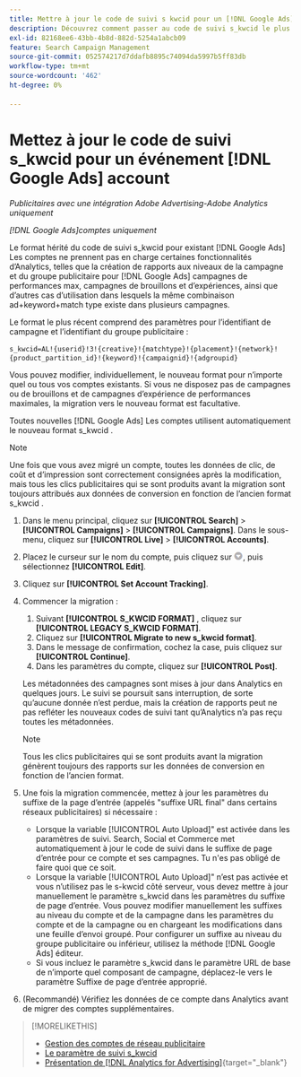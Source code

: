 ```yaml
---
title: Mettre à jour le code de suivi s kwcid pour un [!DNL Google Ads] account
description: Découvrez comment passer au code de suivi s_kwcid le plus récent pour une [!DNL Google Ads] compte .
exl-id: 82168ee6-43bb-4b8d-882d-5254a1abcb09
feature: Search Campaign Management
source-git-commit: 052574217d7ddafb8895c74094da5997b5ff83db
workflow-type: tm+mt
source-wordcount: '462'
ht-degree: 0%

---
```


# Mettez à jour le code de suivi s\_kwcid pour un événement [!DNL Google Ads] account

*Publicitaires avec une intégration Adobe Advertising-Adobe Analytics uniquement*

*[!DNL Google Ads]comptes uniquement*

Le format hérité du code de suivi s\_kwcid pour existant [!DNL Google Ads] Les comptes ne prennent pas en charge certaines fonctionnalités d’Analytics, telles que la création de rapports aux niveaux de la campagne et du groupe publicitaire pour [!DNL Google Ads] campagnes de performances max, campagnes de brouillons et d’expériences, ainsi que d’autres cas d’utilisation dans lesquels la même combinaison ad+keyword+match type existe dans plusieurs campagnes.

Le format le plus récent comprend des paramètres pour l’identifiant de campagne et l’identifiant du groupe publicitaire :

```
s_kwcid=AL!{userid}!3!{creative}!{matchtype}!{placement}!{network}!{product_partition_id}!{keyword}!{campaignid}!{adgroupid}
```

Vous pouvez modifier, individuellement, le nouveau format pour n’importe quel ou tous vos comptes existants. Si vous ne disposez pas de campagnes ou de brouillons et de campagnes d’expérience de performances maximales, la migration vers le nouveau format est facultative.

Toutes nouvelles [!DNL Google Ads] Les comptes utilisent automatiquement le nouveau format s\_kwcid .

>[!NOTE]
>
>Une fois que vous avez migré un compte, toutes les données de clic, de coût et d’impression sont correctement consignées après la modification, mais tous les clics publicitaires qui se sont produits avant la migration sont toujours attribués aux données de conversion en fonction de l’ancien format s\_kwcid .

1. Dans le menu principal, cliquez sur **[!UICONTROL Search]** \> **[!UICONTROL Campaigns]** \> **[!UICONTROL Campaigns]**. Dans le sous-menu, cliquez sur **[!UICONTROL Live]** \> **[!UICONTROL Accounts]**.
1. Placez le curseur sur le nom du compte, puis cliquez sur ![icône déroulante flèche](/help/search-social-commerce/assets/arrow-dropdown-menu.png), puis sélectionnez **[!UICONTROL Edit]**.
1. Cliquez sur **[!UICONTROL Set Account Tracking]**.
1. Commencer la migration :

   1. Suivant **[!UICONTROL S_KWCID FORMAT]** , cliquez sur **[!UICONTROL LEGACY S_KWCID FORMAT]**.
   1. Cliquez sur **[!UICONTROL Migrate to new s_kwcid format]**.
   1. Dans le message de confirmation, cochez la case, puis cliquez sur **[!UICONTROL Continue]**.
   1. Dans les paramètres du compte, cliquez sur **[!UICONTROL Post]**.

   Les métadonnées des campagnes sont mises à jour dans Analytics en quelques jours. Le suivi se poursuit sans interruption, de sorte qu’aucune donnée n’est perdue, mais la création de rapports peut ne pas refléter les nouveaux codes de suivi tant qu’Analytics n’a pas reçu toutes les métadonnées.

   >[!NOTE]
   >
   >Tous les clics publicitaires qui se sont produits avant la migration génèrent toujours des rapports sur les données de conversion en fonction de l’ancien format.

1. Une fois la migration commencée, mettez à jour les paramètres du suffixe de la page d’entrée (appelés &quot;suffixe URL final&quot; dans certains réseaux publicitaires) si nécessaire :

   * Lorsque la variable [!UICONTROL Auto Upload]&quot; est activée dans les paramètres de suivi. Search, Social et Commerce met automatiquement à jour le code de suivi dans le suffixe de page d’entrée pour ce compte et ses campagnes. Tu n&#39;es pas obligé de faire quoi que ce soit.
   * Lorsque la variable [!UICONTROL Auto Upload]&quot; n’est pas activée et vous n’utilisez pas le s-kwcid côté serveur, vous devez mettre à jour manuellement le paramètre s\_kwcid dans les paramètres du suffixe de page d’entrée. Vous pouvez modifier manuellement les suffixes au niveau du compte et de la campagne dans les paramètres du compte et de la campagne ou en chargeant les modifications dans une feuille d’envoi groupé. Pour configurer un suffixe au niveau du groupe publicitaire ou inférieur, utilisez la méthode [!DNL Google Ads] éditeur.
   * Si vous incluez le paramètre s\_kwcid dans le paramètre URL de base de n’importe quel composant de campagne, déplacez-le vers le paramètre Suffixe de page d’entrée approprié.

1. (Recommandé) Vérifiez les données de ce compte dans Analytics avant de migrer des comptes supplémentaires.

>[!MORELIKETHIS]
>
>* [Gestion des comptes de réseau publicitaire](ad-network-account-manage.md)
>* [Le paramètre de suivi s_kwcid](/help/search-social-commerce/tracking/skwcid-tracking-parameter.md)
>* [Présentation de [!DNL Analytics for Advertising]](https://experienceleague.adobe.com/docs/advertising/integrations/home.html){target="_blank"}
